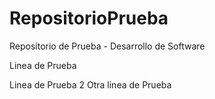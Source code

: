 # RepositorioPrueba
Repositorio de Prueba - Desarrollo de Software

Linea de Prueba

Linea de Prueba 2
Otra linea de Prueba

